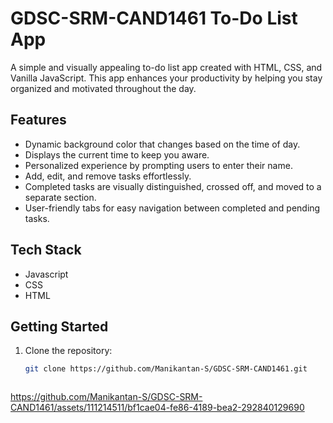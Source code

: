 # GDSC-SRM-CAND1461 To-Do List App

A simple and visually appealing to-do list app created with HTML, CSS, and Vanilla JavaScript. This app enhances your productivity by helping you stay organized and motivated throughout the day.

## Features

- Dynamic background color that changes based on the time of day.
- Displays the current time to keep you aware.
- Personalized experience by prompting users to enter their name.
- Add, edit, and remove tasks effortlessly.
- Completed tasks are visually distinguished, crossed off, and moved to a separate section.
- User-friendly tabs for easy navigation between completed and pending tasks.
  

## Tech Stack

- Javascript
- CSS
- HTML
## Getting Started

1. Clone the repository:

   ```bash
   git clone https://github.com/Manikantan-S/GDSC-SRM-CAND1461.git



https://github.com/Manikantan-S/GDSC-SRM-CAND1461/assets/111214511/bf1cae04-fe86-4189-bea2-292840129690

